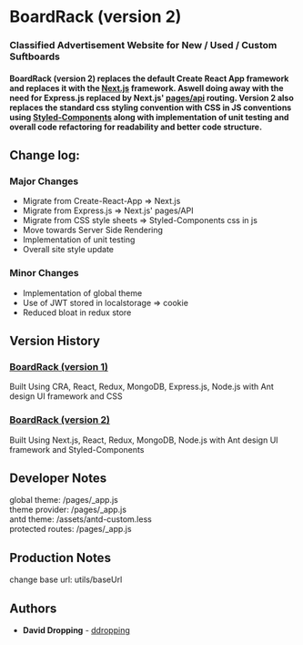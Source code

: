 # BoardRack (version 2)

### Classified Advertisement Website for New / Used / Custom Suftboards

#### BoardRack (version 2) replaces the default Create React App framework and replaces it with the [Next.js](https://github.com/zeit/next.js/) framework. Aswell doing away with the need for Express.js replaced by Next.js' [pages/api](https://nextjs.org/docs/api-routes/introduction) routing. Version 2 also replaces the standard css styling convention with CSS in JS conventions using [Styled-Components](https://github.com/styled-components/styled-components) along with implementation of unit testing and overall code refactoring for readability and better code structure.

## Change log:

### Major Changes

- Migrate from Create-React-App => Next.js
- Migrate from Express.js => Next.js' pages/API
- Migrate from CSS style sheets => Styled-Components css in js
- Move towards Server Side Rendering
- Implementation of unit testing
- Overall site style update

### Minor Changes

- Implementation of global theme
- Use of JWT stored in localstorage => cookie
- Reduced bloat in redux store

## Version History

### [BoardRack (version 1)](https://github.com/DDropping/BoardRack)

Built Using CRA, React, Redux, MongoDB, Express.js, Node.js with Ant design UI framework and CSS

### [BoardRack (version 2)](https://github.com/DDropping/BoardRack_v2)

Built Using Next.js, React, Redux, MongoDB, Node.js with Ant design UI framework and Styled-Components

## Developer Notes

global theme: /pages/\_app.js  
theme provider: /pages/\_app.js  
antd theme: /assets/antd-custom.less  
protected routes: /pages/\_app.js

## Production Notes

change base url: utils/baseUrl

## Authors

- **David Dropping** - [ddropping](https://github.com/ddropping)

